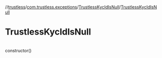 //[trustless](../../../index.md)/[com.trustless.exceptions](../index.md)/[TrustlessKycIdIsNull](index.md)/[TrustlessKycIdIsNull](-trustless-kyc-id-is-null.md)

# TrustlessKycIdIsNull

\
constructor()
